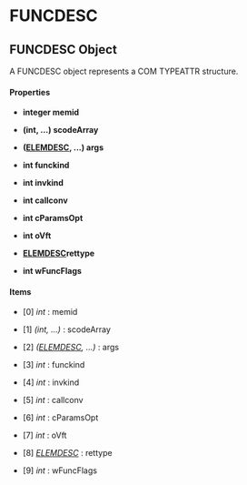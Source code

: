 # FUNCDESC

## FUNCDESC Object

A FUNCDESC object represents a COM TYPEATTR structure.

#### Properties

  -  __integer memid__ 
    

  -  __(int, ...) scodeArray__ 
    

  -  __([ELEMDESC](#elemdesc), ...) args__ 
    

  -  __int funckind__ 
    

  -  __int invkind__ 
    

  -  __int callconv__ 
    

  -  __int cParamsOpt__ 
    

  -  __int oVft__ 
    

  -  __[ELEMDESC](#elemdesc)rettype__ 
    

  -  __int wFuncFlags__ 
    

#### Items


  - [0] *int* : memid

    

  - [1] *(int, ...)* : scodeArray

    

  - [2] *([ELEMDESC](#elemdesc), ...)* : args

    

  - [3] *int* : funckind

    

  - [4] *int* : invkind

    

  - [5] *int* : callconv

    

  - [6] *int* : cParamsOpt

    

  - [7] *int* : oVft

    

  - [8] *[ELEMDESC](#elemdesc)* : rettype

    

  - [9] *int* : wFuncFlags

    